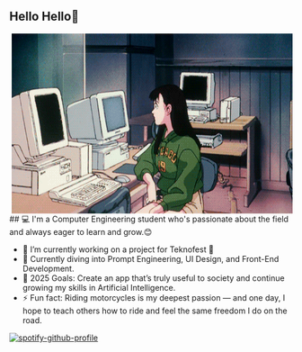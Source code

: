 ## Hello Hello👋
<img align="right" alt="GIF" src=https://github.com/karmenX/karmenX/blob/b0bd56dd210eb0944235b551d3e787c1c220905d/code%20gif.gif width="500" height="320" />
## 💻 I'm a Computer Engineering student who's passionate about the field and always eager to learn and grow.😊

- 🔭 I’m currently working on a project for Teknofest 🚀
- 🌱 Currently diving into Prompt Engineering, UI Design, and Front-End Development.
- 🎯 2025 Goals: Create an app that’s truly useful to society and continue growing my skills in Artificial Intelligence.
- ⚡ Fun fact: Riding motorcycles is my deepest passion — and one day, I hope to teach others how to ride and feel the same freedom I do on the road.

[![spotify-github-profile](https://spotify-github-profile.kittinanx.com/api/view?uid=csinafegp8h4tpx6e0tbt367h&cover_image=true&theme=novatorem&show_offline=false&background_color=121212&interchange=false&bar_color=53b14f&bar_color_cover=false)](https://github.com/kittinan/spotify-github-profile)

